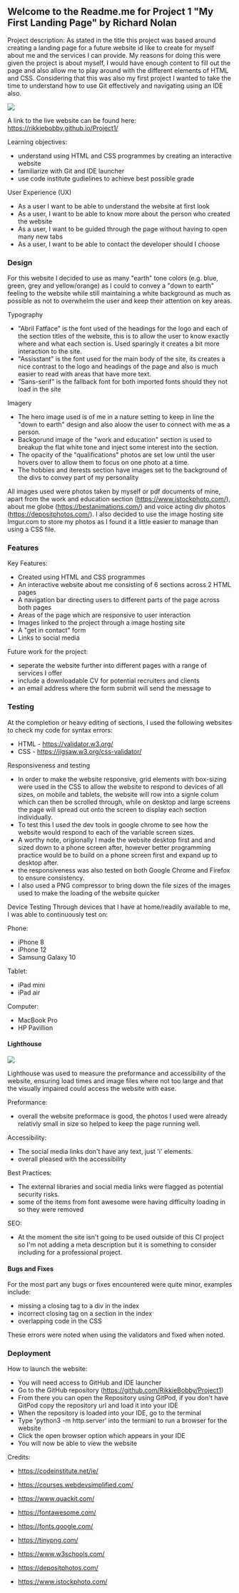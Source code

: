 <h2>Welcome to the Readme.me for Project 1 "My First Landing Page" by Richard Nolan</h2>

Project description:
As stated in the title this project was based around creating a landing page for a future website id like to create for myself about me and the services I can provide.
My reasons for doing this were given the project is about myself, I would have enough content to fill out the page and also allow me to play around with the different elements of HTML and CSS.
Considering that this was also my first project I wanted to take the time to understand how to use Git effectively and navigating using an IDE also. 

<img src="https://i.imgur.com/wcTFmSU.png">

A link to the live website can be found here: https://rikkiebobby.github.io/Project1/

Learning objectives:
- understand using HTML and CSS programmes by creating an interactive website 
- familiarize with Git and IDE launcher
- use code institute gudielines to achieve best possible grade

User Experience (UX) 
- As a user I want to be able to understand the website at first look
- As a user, I want to be able to know more about the person who created the website
- As a user, I want to be guided through the page without having to open many new tabs
- As a user, I want to be able to contact the developer should I choose

<h3>Design</h3>
For this website I decided to use as many "earth" tone colors (e.g. blue, green, grey and yellow/orange) as I could to convey a "down to earth" feeling to the website while still maintaining a white background as much as possible as not to overwhelm the user and keep their attention on key areas.

Typography
- "Abril Fatface" is the font used of the headings for the logo and each of the section titles of the website, this is to allow the user to know exactly where and what each section is. Used sparingly it creates a bit more interaction to the site.
- "Assisstant" is the font used for the main body of the site, its creates a nice contrast to the logo and headings of the page and also is much easier to read with areas that have more text.
- "Sans-serif" is the fallback font for both imported fonts should they not load in the site

Imagery
- The hero image used is of me in a nature setting to keep in line the "down to earth" design and also aloow the user to connect with me as a person.
- Backgorund image of the "work and education" section is used to breakup the flat white tone and inject some interest into the section.
- The opacity of the "qualifications" photos are set low until the user hovers over to allow them to focus on one photo at a time.
- The hobbies and iterests section have images set to the background of the divs to convey part of my personality

All images used were photos taken by myself or pdf documents of mine, apart from the work and education section (https://www.istockphoto.com/), about me globe (https://bestanimations.com/) and voice acting div photos (https://depositphotos.com/). I also decided to use the image hosting site Imgur.com to store my photos as I found it a little easier to manage than using a CSS file.

<h3>Features</h3>

Key Features:
- Created using HTML and CSS programmes
- An interactive website about me consisting of 6 sections across 2 HTML pages
- A navigation bar directing users to different parts of the page across both pages
- Areas of the page which are responsive to user interaction
- Images linked to the project through a image hosting site
- A "get in contact" form
- Links to social media

Future work for the project:
- seperate the website further into different pages with a range of services I offer
- include a downloadable CV for potential recruiters and clients
- an email address where the form submit will send the message to

<h3>Testing</h3>

At the completion or heavy editing of sections, I used the following websites to check my code for syntax errors:

- HTML - https://validator.w3.org/
- CSS - https://jigsaw.w3.org/css-validator/

Responsiveness and testing

- In order to make the website responsive, grid elements with box-sizing were used in the CSS to allow the website to respond to devices of all sizes, on mobile and tablets, the website will row into a signle colum which can then be scrolled through, while on desktop and large screens the page will spread out onto the screen to display each section individually. 
- To test this I used the dev tools in google chrome to see how the website would respond to each of the variable screen sizes.
- A worthy note, origionally I made the website desktop first and and sized down to a phone screen after, however better programming practice would be to build on a phone screen first and expand up to desktop after.
- the responsiveness was also tested on both Google Chrome and Firefox to ensure consistency.
- I also used a PNG compressor to bring down the file sizes of the images used to make the loading of the website quicker

Device Testing
Through devices that I have at home/readily available to me, I was able to continuously test on:

Phone:
- iPhone 8
- iPhone 12
- Samsung Galaxy 10

Tablet:
- iPad mini
- iPad air

Computer:
- MacBook Pro
- HP Pavillion

<h4>Lighthouse</h4>

<img src="https://i.imgur.com/EDoCh58.png">

Lighthouse was used to measure the preformance and accessibility of the website, ensuring load times and image files where not too large and that the visually impaired could access the website with ease. 

Preformance:
- overall the website preformace is good, the photos I used were already relativly small in size so helped to keep the page running well.

Accessibility:
- The social media links don't have any text, just 'i' elements.
- overall pleased with the accessibility

Best Practices:
- The external libraries and social media links were flagged as potential security risks.
- some of the items from font awesome were having difficulty loading in so they were removed

SEO:
- At the moment the site isn't going to be used outside of this CI project so I'm not adding a meta description but it is something to consider including for a professional project.

<h4>Bugs and Fixes</h4>

For the most part any bugs or fixes encountered were quite minor, examples include:
- missing a closing tag to a div in the index
- incorrect closing tag on a section in the index
- overlapping code in the CSS

These errors were noted when using the validators and fixed when noted.

<h3>Deployment</h3>

How to launch the website:
- You will need access to GitHub and IDE launcher
- Go to the GitHub repository (https://github.com/RikkieBobby/Project1)
- From there you can open the Repository using GitPod, if you don't have GitPod copy the repository url and load it into your IDE
- When the repository is loaded into your IDE, go to the terminal
- Type 'python3 -m http.server' into the termianl to run a browser for the website 
- Click the open browser option which appears in your IDE
- You will now be able to view the website

Credits:
- https://codeinstitute.net/ie/

- https://courses.webdevsimplified.com/

- https://www.quackit.com/

- https://fontawesome.com/

- https://fonts.google.com/

- https://tinypng.com/

- https://www.w3schools.com/

- https://depositphotos.com/

- https://www.istockphoto.com/
    

